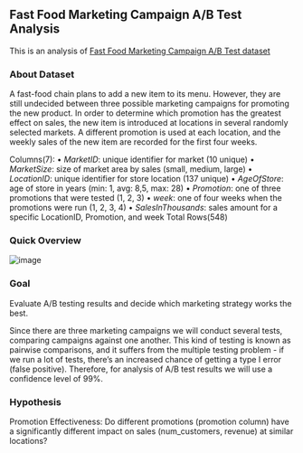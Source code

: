 ## Fast Food Marketing Campaign A/B Test Analysis

This is an analysis of [Fast Food Marketing Campaign A/B Test dataset](https://www.kaggle.com/datasets/chebotinaa/fast-food-marketing-campaign-ab-test)

### About Dataset

A fast-food chain plans to add a new item to its menu. However, they are still undecided between three possible marketing campaigns for promoting the new product. 
In order to determine which promotion has the greatest effect on sales, the new item is introduced at locations in several randomly selected markets. 
A different promotion is used at each location, and the weekly sales of the new item are recorded for the first four weeks.

Columns(7): 
• *MarketID*: unique identifier for market (10 unique)
• *MarketSize*: size of market area by sales (small, medium, large)
• *LocationID*: unique identifier for store location (137 unique)
• *AgeOfStore*: age of store in years (min: 1, avg: 8,5, max: 28)
• *Promotion*: one of three promotions that were tested (1, 2, 3)
• *week*: one of four weeks when the promotions were run (1, 2, 3, 4)
• *SalesInThousands*: sales amount for a specific LocationID, Promotion, and week
Total Rows(548)

### Quick Overview

![image](https://github.com/user-attachments/assets/421150d3-8b9f-4eea-a7ba-67f764c9f1a0)

### Goal 

Evaluate A/B testing results and decide which marketing strategy works the best.

Since there are three marketing campaigns we will conduct several tests, comparing campaigns against one another. 
This kind of testing is known as pairwise comparisons, and it suffers from the multiple testing problem - if we run a lot of tests, there’s an increased chance of getting a type I error (false positive). 
Therefore, for analysis of A/B test results we will use a confidence level of 99%.

### Hypothesis

Promotion Effectiveness: Do different promotions (promotion column) have a significantly different impact on sales (num_customers, revenue) at similar locations?






